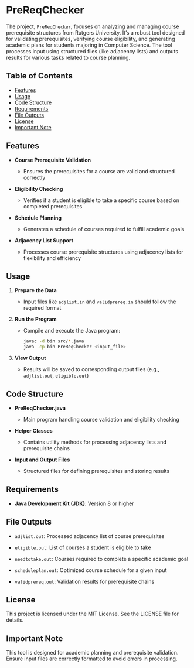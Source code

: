 # PreReqChecker

The project, `PreReqChecker`, focuses on analyzing and managing course prerequisite structures from Rutgers University. It’s a robust tool designed for validating prerequisites, verifying course eligibility, and generating academic plans for students majoring in Computer Science. The tool processes input using structured files (like adjacency lists) and outputs results for various tasks related to course planning.


## Table of Contents

- [Features](#features)
- [Usage](#usage)
- [Code Structure](#code-structure)
- [Requirements](#requirements)
- [File Outputs](#file-outputs)
- [License](#license)
- [Important Note](#important-note)


## Features

- **Course Prerequisite Validation**
  
  - Ensures the prerequisites for a course are valid and structured correctly

- **Eligibility Checking**
  
  - Verifies if a student is eligible to take a specific course based on completed prerequisites

- **Schedule Planning**
  
  - Generates a schedule of courses required to fulfill academic goals

- **Adjacency List Support**
  
  - Processes course prerequisite structures using adjacency lists for flexibility and efficiency
    

## Usage

1. **Prepare the Data**
   
   - Input files like `adjlist.in` and `validprereq.in` should follow the required format

3. **Run the Program**
   
   - Compile and execute the Java program:
     ```bash
     javac -d bin src/*.java
     java -cp bin PreReqChecker <input_file>
     ```

5. **View Output**
   
   - Results will be saved to corresponding output files (e.g., `adjlist.out`, `eligible.out`)


## Code Structure

- **PreReqChecker.java**
  
  - Main program handling course validation and eligibility checking

- **Helper Classes**
  
  - Contains utility methods for processing adjacency lists and prerequisite chains

- **Input and Output Files**
  
  - Structured files for defining prerequisites and storing results


## Requirements

- **Java Development Kit (JDK)**: Version 8 or higher


## File Outputs

- `adjlist.out`: Processed adjacency list of course prerequisites
  
- `eligible.out`: List of courses a student is eligible to take
  
- `needtotake.out`: Courses required to complete a specific academic goal
  
- `scheduleplan.out`: Optimized course schedule for a given input
  
- `validprereq.out`: Validation results for prerequisite chains

## License

This project is licensed under the MIT License. See the LICENSE file for details.

## Important Note

This tool is designed for academic planning and prerequisite validation. Ensure input files are correctly formatted to avoid errors in processing.

